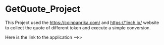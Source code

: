 # GetQuote_Project

This Project used the https://coinpaprika.com/ and https://1inch.io/ website to collect the quote of different token and execute a simple conversion.

Here is the link to the application ==>>
